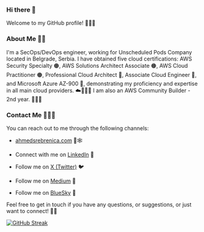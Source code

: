 ### Hi there 👋

Welcome to my GitHub profile! 👋🌟🔗

### About Me 🧑📖

I'm a SecOps/DevOps engineer, working for Unscheduled Pods Company located in Belgrade, Serbia. 
I have obtained five cloud certifications: AWS Security Specialty 🟠, AWS Solutions Architect Associate 🟠, AWS Cloud Practitioner 🟠, Professional Cloud Architect 🔴, Associate Cloud Engineer 🔴, and Microsoft Azure AZ-900 🔵, demonstrating my proficiency and expertise in all main cloud providers. ☁️📙📕📘
I am also an AWS Community Builder - 2nd year. 🔸👷‍♂️


### Contact Me 📧📞🤝

You can reach out to me through the following channels:

- [ahmedsrebrenica.com](https://www.ahmedsrebrenica.com/) 📩🕸️

- Connect with me on [LinkedIn](https://www.linkedin.com/in/ahmedsrebrenica/) 💼

- Follow me on [X (Twitter)](https://twitter.com/srebreni3) 🐦

- Follow me on [Medium](https://medium.com/@srebreni3) 📝

- Follow me on [BlueSky](https://bsky.app/profile/srebreni3.bsky.social) 🔵

Feel free to get in touch if you have any questions, or suggestions, or just want to connect! 📩✨

[![GitHub Streak](https://streak-stats.demolab.com?user=srebreni3&theme=great-gatsby&border_radius=15&date_format=M%20j%5B%2C%20Y%5D&card_width=500)](https://git.io/streak-stats)

